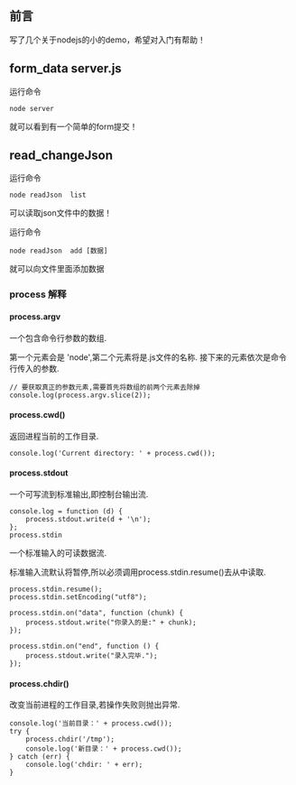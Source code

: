 ## 前言

写了几个关于nodejs的小的demo，希望对入门有帮助！

## form_data server.js

运行命令

	node server
	
就可以看到有一个简单的form提交！


## read_changeJson 

运行命令

	node readJson  list
	
可以读取json文件中的数据！

运行命令

	node readJson  add [数据]
	
就可以向文件里面添加数据


### process 解释

#### process.argv
	
一个包含命令行参数的数组.

第一个元素会是 'node',第二个元素将是.js文件的名称.
接下来的元素依次是命令行传入的参数.

	// 要获取真正的参数元素,需要首先将数组的前两个元素去除掉
	console.log(process.argv.slice(2));

#### process.cwd()

返回进程当前的工作目录.

	console.log('Current directory: ' + process.cwd());
	
#### process.stdout

一个可写流到标准输出,即控制台输出流.

	console.log = function (d) {
		process.stdout.write(d + '\n');
	};
	process.stdin

一个标准输入的可读数据流.

标准输入流默认将暂停,所以必须调用process.stdin.resume()去从中读取.

	process.stdin.resume();
	process.stdin.setEncoding("utf8");

	process.stdin.on("data", function (chunk) {
		process.stdout.write("你录入的是:" + chunk);
	});

	process.stdin.on("end", function () {
		process.stdout.write("录入完毕.");
	});

#### process.chdir()

改变当前进程的工作目录,若操作失败则抛出异常.

	console.log('当前目录：' + process.cwd());
	try {
		process.chdir('/tmp');
		console.log('新目录：' + process.cwd());
	} catch (err) {
		console.log('chdir: ' + err);
	}


	


	